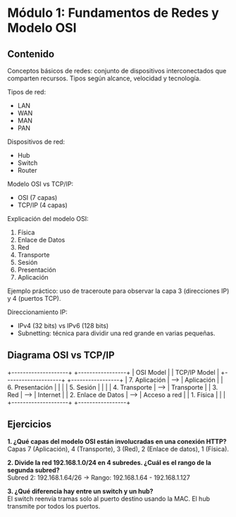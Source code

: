 # Módulo 1: Fundamentos de Redes y Modelo OSI

## Contenido

Conceptos básicos de redes: conjunto de dispositivos interconectados que comparten recursos. Tipos según alcance, velocidad y tecnología.

Tipos de red:
- LAN
- WAN
- MAN
- PAN

Dispositivos de red:
- Hub
- Switch
- Router

Modelo OSI vs TCP/IP:
- OSI (7 capas)
- TCP/IP (4 capas)

Explicación del modelo OSI:

1. Física  
2. Enlace de Datos  
3. Red  
4. Transporte  
5. Sesión  
6. Presentación  
7. Aplicación

Ejemplo práctico: uso de traceroute para observar la capa 3 (direcciones IP) y 4 (puertos TCP).

Direccionamiento IP:
- IPv4 (32 bits) vs IPv6 (128 bits)
- Subnetting: técnica para dividir una red grande en varias pequeñas.

## Diagrama OSI vs TCP/IP

+--------------------+ +-----------------+
| OSI Model | | TCP/IP Model |
+--------------------+ +-----------------+
| 7. Aplicación | --> | Aplicación |
| 6. Presentación | | |
| 5. Sesión | | |
| 4. Transporte | --> | Transporte |
| 3. Red | --> | Internet |
| 2. Enlace de Datos | --> | Acceso a red |
| 1. Física | | |
+--------------------+ +-----------------+

## Ejercicios

**1. ¿Qué capas del modelo OSI están involucradas en una conexión HTTP?**  
<solucion>Capas 7 (Aplicación), 4 (Transporte), 3 (Red), 2 (Enlace de datos), 1 (Física).</solucion>

**2. Divide la red 192.168.1.0/24 en 4 subredes. ¿Cuál es el rango de la segunda subred?**  
<solucion>Subred 2: 192.168.1.64/26 → Rango: 192.168.1.64 - 192.168.1.127</solucion>

**3. ¿Qué diferencia hay entre un switch y un hub?**  
<solucion>El switch reenvía tramas solo al puerto destino usando la MAC. El hub transmite por todos los puertos.</solucion>

